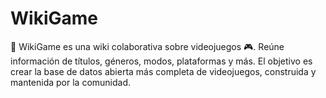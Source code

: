 # WikiGame
📖 WikiGame es una wiki colaborativa sobre videojuegos 🎮. Reúne información de títulos, géneros, modos, plataformas y más. El objetivo es crear la base de datos abierta más completa de videojuegos, construida y mantenida por la comunidad.
